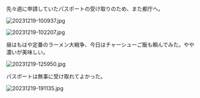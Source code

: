 先々週に申請していたパスポートの受け取りのため、また都庁へ。

![20231219-100937.jpg](https://ceshmina-photos.s3.ap-northeast-1.amazonaws.com/medium/202312/20231219-100937.jpg)

![20231219-102207.jpg](https://ceshmina-photos.s3.ap-northeast-1.amazonaws.com/medium/202312/20231219-102207.jpg)

昼はもはや定番のラーメン大戦争、今日はチャーシューご飯も頼んでみた。やや濃いが美味しい。

![20231219-125950.jpg](https://ceshmina-photos.s3.ap-northeast-1.amazonaws.com/medium/202312/20231219-125950.jpg)

パスポートは無事に受け取れてよかった。

![20231219-191135.jpg](https://ceshmina-photos.s3.ap-northeast-1.amazonaws.com/medium/202312/20231219-191135.jpg)

